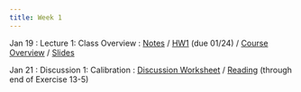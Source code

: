 ```yaml
---
title: Week 1
---
```


Jan 19
: Lecture 1: Class Overview
    : [Notes](https://forecasting.quarto.pub/book/why-care-about-forecasting.html) / [HW1](/assets/hw1/hw1.pdf) (due 01/24) / [Course Overview](https://forecasting.quarto.pub/book/course-overview.html) / [Slides](https://docs.google.com/presentation/d/17_W_qXvDTvAZHpvRWtVtz_XSNgk2LcEruPto1DMzvfg/edit#slide=id.p)

Jan 21
: Discussion 1: Calibration
    : [Discussion Worksheet](https://docs.google.com/document/d/1Wbs_naqfStKusnj8R-JWy1T29e1UAd71q6nH4JsPY04/edit?usp=sharing) / [Reading](https://www.stat.berkeley.edu/~stark/SticiGui/Text/probabilityPhilosophy.htm) (through end of Exercise 13-5)
